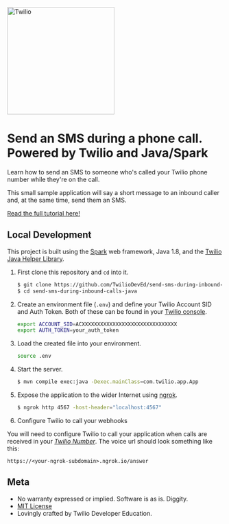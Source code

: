 <a href="https://www.twilio.com">
  <img src="https://static0.twilio.com/marketing/bundles/marketing/img/logos/wordmark-red.svg" alt="Twilio" width="250" />
</a>

# Send an SMS during a phone call. Powered by Twilio and Java/Spark

Learn how to send an SMS to someone who's called your Twilio phone number while they're on the call.

This small sample application will say a short message to an inbound caller and, at the same time, send them an SMS.

[Read the full tutorial here!](https://www.twilio.com/docs/sms/tutorials/send-sms-during-phone-call-java)


## Local Development

This project is built using the [Spark](http://sparkjava.com/) web framework, Java 1.8, and the [Twilio Java Helper Library](https://www.twilio.com/docs/libraries/java).

1. First clone this repository and `cd` into it.

   ```bash
   $ git clone https://github.com/TwilioDevEd/send-sms-during-inbound-calls-java.git
   $ cd send-sms-during-inbound-calls-java
   ```

1. Create an environment file (`.env`) and define your Twilio Account SID and Auth Token. Both of these can be found in your [Twilio console](https://www.twilio.com/console).

   ```bash
   export ACCOUNT_SID=ACXXXXXXXXXXXXXXXXXXXXXXXXXXXXXXX
   export AUTH_TOKEN=your_auth_token
   ```

1. Load the created file into your environment.

    ```bash
    source .env
    ```

1. Start the server.

    ```bash
    $ mvn compile exec:java -Dexec.mainClass=com.twilio.app.App
    ```

1. Expose the application to the wider Internet using [ngrok](https://ngrok.com/).

    ```bash
    $ ngrok http 4567 -host-header="localhost:4567"
    ```

1. Configure Twilio to call your webhooks

  You will need to configure Twilio to call your application when calls are
  received in your [*Twilio Number*](https://www.twilio.com/user/account/messaging/phone-numbers).
  The voice url should look something like this:

  ```
  https://<your-ngrok-subdomain>.ngrok.io/answer
  ```


## Meta

* No warranty expressed or implied. Software is as is. Diggity.
* [MIT License](http://www.opensource.org/licenses/mit-license.html)
* Lovingly crafted by Twilio Developer Education.
